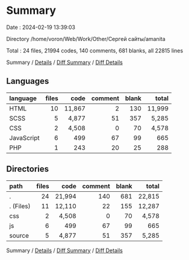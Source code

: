 # Summary

Date : 2024-02-19 13:39:03

Directory /home/voron/Web/Work/Other/Сергей сайты/amanita

Total : 24 files,  21994 codes, 140 comments, 681 blanks, all 22815 lines

Summary / [Details](details.md) / [Diff Summary](diff.md) / [Diff Details](diff-details.md)

## Languages
| language | files | code | comment | blank | total |
| :--- | ---: | ---: | ---: | ---: | ---: |
| HTML | 10 | 11,867 | 2 | 130 | 11,999 |
| SCSS | 5 | 4,877 | 51 | 357 | 5,285 |
| CSS | 2 | 4,508 | 0 | 70 | 4,578 |
| JavaScript | 6 | 499 | 67 | 99 | 665 |
| PHP | 1 | 243 | 20 | 25 | 288 |

## Directories
| path | files | code | comment | blank | total |
| :--- | ---: | ---: | ---: | ---: | ---: |
| . | 24 | 21,994 | 140 | 681 | 22,815 |
| . (Files) | 11 | 12,110 | 22 | 155 | 12,287 |
| css | 2 | 4,508 | 0 | 70 | 4,578 |
| js | 6 | 499 | 67 | 99 | 665 |
| source | 5 | 4,877 | 51 | 357 | 5,285 |

Summary / [Details](details.md) / [Diff Summary](diff.md) / [Diff Details](diff-details.md)